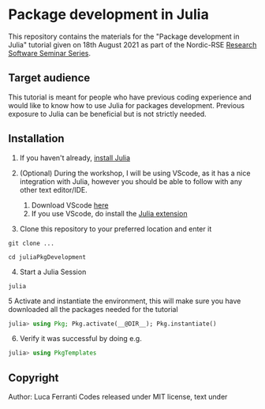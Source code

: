 # Package development in Julia

This repository contains the materials for the "Package development in Julia" tutorial given on 18th August 2021 as part of the 
Nordic-RSE [Research Software Seminar Series](https://nordic-rse.org/events/seminar-series/). 

## Target audience

This tutorial is meant for people who have previous coding experience and would like to know how to use Julia for packages development. Previous exposure to Julia can be beneficial but is not strictly needed.

## Installation

1. If you haven't already, [install Julia](https://julialang.org/downloads/)
2. (Optional) During the workshop, I will be using VScode, as it has a nice integration with Julia, however you should be able to follow with any other text editor/IDE. 
   1. Download VScode [here](https://code.visualstudio.com/Download)
   2. If you use VScode, do install the [Julia extension](https://marketplace.visualstudio.com/items?itemName=julialang.language-julia)

3. Clone this repository to your preferred location and enter it
  ```
  git clone ...
  ```
  ```
  cd juliaPkgDevelopment
  ```

4. Start a Julia Session
  ```
  julia
  ```

5 Activate and instantiate the environment, this will make sure you have downloaded all the packages needed for the tutorial
  ```julia
  julia> using Pkg; Pkg.activate(__@DIR__); Pkg.instantiate()
  ```

6. Verify it was successful by doing e.g.
  ```julia
  julia> using PkgTemplates
  ```

## Copyright

Author: Luca Ferranti
Codes released under MIT license, text under 